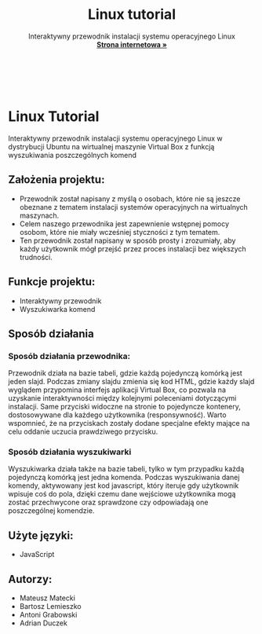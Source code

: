 <div align="center">

# Linux tutorial
Interaktywny przewodnik instalacji systemu operacyjnego Linux<br>
**[Strona internetowa »](https://tutorial.onhq.me)**<br><br><br>

</div><br><br>


# Linux Tutorial
Interaktywny przewodnik instalacji systemu operacyjnego Linux 
w dystrybucji Ubuntu na wirtualnej maszynie Virtual Box z funkcją wyszukiwania poszczególnych komend

## Założenia projektu:
- Przewodnik został napisany z myślą o osobach, które nie są jeszcze obeznane z tematem instalacji systemów operacyjnych na wirtualnych maszynach.
- Celem naszego przewodnika jest zapewnienie wstępnej pomocy osobom,
które nie miały wcześniej styczności z tym tematem.
- Ten przewodnik został napisany w sposób prosty i zrozumiały, aby każdy użytkownik mógł przejść przez proces instalacji bez większych trudności.

## Funkcje projektu:
- Interaktywny przewodnik
- Wyszukiwarka komend

## Sposób działania

### Sposób działania przewodnika:
Przewodnik działa na bazie tabeli, gdzie każdą pojedynczą komórką jest jeden slajd.
Podczas zmiany slajdu zmienia się kod HTML, gdzie każdy slajd wyglądem przypomina interfejs aplikacji Virtual Box, co pozwala na uzyskanie interaktywności między kolejnymi poleceniami dotyczącymi instalacji. Same przyciski widoczne na stronie to pojedyncze kontenery, dostosowywane dla każdego użytkownika (responsywność). Warto wspomnieć, że na przyciskach zostały dodane specjalne efekty mające na celu oddanie uczucia prawdziwego przycisku.

### Sposób działania wyszukiwarki
Wyszukiwarka działa także na bazie tabeli, tylko w tym przypadku każdą pojedynczą komórką jest jedna komenda. Podczas wyszukiwania danej komendy, aktywowany jest kod javascript, który iteruje gdy użytkownik wpisuje coś do pola, dzięki czemu dane wejściowe użytkownika mogą zostać przechwycone oraz sprawdzone czy odpowiadają one poszczególnej komendzie.

## Użyte języki:
- JavaScript

## Autorzy:
- Mateusz Matecki
- Bartosz Lemieszko
- Antoni Grabowski
- Adrian Duczek

